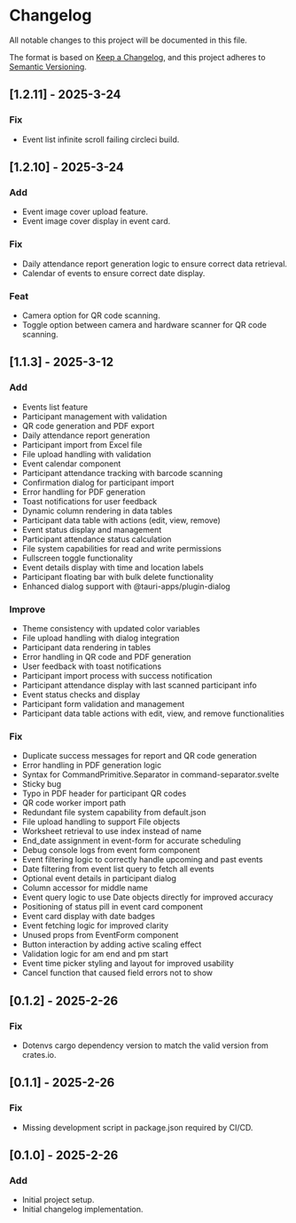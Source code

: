 # Changelog

All notable changes to this project will be documented in this file.

The format is based on [Keep a Changelog](https://keepachangelog.com/en/1.0.0/),
and this project adheres to [Semantic Versioning](https://semver.org/spec/v2.0.0.html).

## [1.2.11] - 2025-3-24

### Fix

- Event list infinite scroll failing circleci build.

## [1.2.10] - 2025-3-24

### Add

- Event image cover upload feature.
- Event image cover display in event card.

### Fix

- Daily attendance report generation logic to ensure correct data retrieval.
- Calendar of events to ensure correct date display.

### Feat

- Camera option for QR code scanning.
- Toggle option between camera and hardware scanner for QR code scanning.

## [1.1.3] - 2025-3-12

### Add

- Events list feature
- Participant management with validation
- QR code generation and PDF export
- Daily attendance report generation
- Participant import from Excel file
- File upload handling with validation
- Event calendar component
- Participant attendance tracking with barcode scanning
- Confirmation dialog for participant import
- Error handling for PDF generation
- Toast notifications for user feedback
- Dynamic column rendering in data tables
- Participant data table with actions (edit, view, remove)
- Event status display and management
- Participant attendance status calculation
- File system capabilities for read and write permissions
- Fullscreen toggle functionality
- Event details display with time and location labels
- Participant floating bar with bulk delete functionality
- Enhanced dialog support with @tauri-apps/plugin-dialog

### Improve

- Theme consistency with updated color variables
- File upload handling with dialog integration
- Participant data rendering in tables
- Error handling in QR code and PDF generation
- User feedback with toast notifications
- Participant import process with success notification
- Participant attendance display with last scanned participant info
- Event status checks and display
- Participant form validation and management
- Participant data table actions with edit, view, and remove functionalities

### Fix

- Duplicate success messages for report and QR code generation
- Error handling in PDF generation logic
- Syntax for CommandPrimitive.Separator in command-separator.svelte
- Sticky bug
- Typo in PDF header for participant QR codes
- QR code worker import path
- Redundant file system capability from default.json
- File upload handling to support File objects
- Worksheet retrieval to use index instead of name
- End_date assignment in event-form for accurate scheduling
- Debug console logs from event form component
- Event filtering logic to correctly handle upcoming and past events
- Date filtering from event list query to fetch all events
- Optional event details in participant dialog
- Column accessor for middle name
- Event query logic to use Date objects directly for improved accuracy
- Positioning of status pill in event card component
- Event card display with date badges
- Event fetching logic for improved clarity
- Unused props from EventForm component
- Button interaction by adding active scaling effect
- Validation logic for am end and pm start
- Event time picker styling and layout for improved usability
- Cancel function that caused field errors not to show

## [0.1.2] - 2025-2-26

### Fix

- Dotenvs cargo dependency version to match the valid version from crates.io.

## [0.1.1] - 2025-2-26

### Fix

- Missing development script in package.json required by CI/CD.

## [0.1.0] - 2025-2-26

### Add

- Initial project setup.
- Initial changelog implementation.
